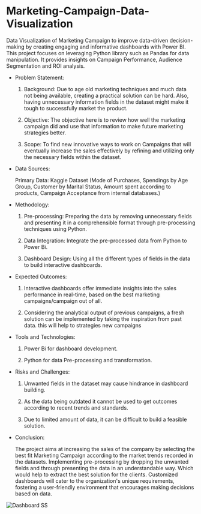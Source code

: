 # Marketing-Campaign-Data-Visualization
Data Visualization of Marketing Campaign to improve data-driven decision-making by creating engaging and informative dashboards with Power BI. This project focuses on leveraging Python library such as Pandas for data manipulation. It provides insights on Campaign Performance, Audience Segmentation and ROI analysis.

- Problem Statement:
  1.	Background: Due to age old marketing techniques and much data not being available, creating a practical solution can be hard. Also, having unnecessary information fields in the dataset might make it tough to successfully market the product.
   
  2.	Objective: The objective here is to review how well the marketing campaign did and use that information to make future marketing strategies better.
   
  3.	Scope: To find new innovative ways to work on Campaigns that will eventually increase the sales effectively by refining and utilizing only the necessary fields within the dataset.

- Data Sources:

  Primary Data: Kaggle Dataset (Mode of Purchases, Spendings by Age Group, Customer by Marital Status, Amount spent according to products, Campaign Acceptance from internal databases.)

- Methodology:
  1.	Pre-processing: Preparing the data by removing unnecessary fields and presenting it in a comprehensible format through pre-processing techniques using Python.

  2.	Data Integration: Integrate the pre-processed data from Python to Power Bi.
   
  3.	Dashboard Design: Using all the different types of fields in the data to build interactive dashboards.

- Expected Outcomes:
  1.	Interactive dashboards offer immediate insights into the sales performance in real-time, based on the best marketing campaigns/campaign out of all.
   
  2.	Considering the analytical output of previous campaigns, a fresh solution can be implemented by taking the inspiration from past data. this will help to strategies new campaigns 

- Tools and Technologies:
  1.	Power Bi for dashboard development.

  2.	Python for data Pre-processing and transformation.

- Risks and Challenges:
  1.	Unwanted fields in the dataset may cause hindrance in dashboard building.

  2.	As the data being outdated it cannot be used to get outcomes according to recent trends and standards.

  3.	Due to limited amount of data, it can be difficult to build a feasible solution. 

- Conclusion:

  The project aims at increasing the sales of the company by selecting the best fit Marketing Campaign according to the market trends recorded in the datasets. Implementing pre-processing by dropping the unwanted fields and through presenting the data in an understandable way. Which would help to extract the best solution for the clients. Customized dashboards will cater to the organization's unique requirements, fostering a user-friendly environment that encourages making decisions based on data.

  
![Dashboard SS](https://github.com/KushalMotling/Marketing-Campaign-Data-Visualization/assets/152621665/2d536def-39c2-4353-aaef-e5a9a55eb98f)

